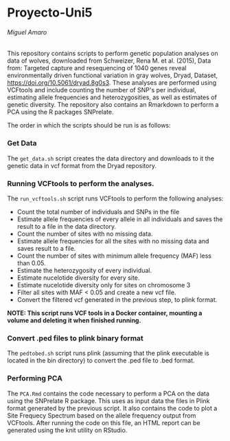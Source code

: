 # Proyecto-Uni5
###### Miguel Amaro

This repository contains scripts to perform genetic population analyses on data of wolves, downloaded from Schweizer, Rena M. et al. (2015), Data from: Targeted capture and resequencing of 1040 genes reveal environmentally driven functional variation in gray wolves, Dryad, Dataset, https://doi.org/10.5061/dryad.8g0s3. These analyses are performed using VCFtools and include counting the number of SNP's per individual, estimating allele frequencies and heterozygosities, as well as estimates of genetic diversity. The repository also contains an Rmarkdown to perform a PCA using the R packages SNPrelate.

The order in which the scripts should be run is as follows:

### Get Data
The `get_data.sh` script creates the data directory and downloads to it the genetic data in vcf format from the Dryad repository.

### Running VCFtools to perform the analyses.
The `run_vcftools.sh` script runs VCFtools to perform the following analyses:
  * Count the total number of individuals and SNPs in the file
  * Estimate allele frequencies of every allele in all individuals and saves the result to a file in the data directory.
  * Count the number of sites with no missing data.
  * Estimate allele frequencies for all the sites with no missing data and saves result to a file.
  * Count the number of sites with minimum allele frequency (MAF) less than 0.05.
  * Estimate the heterozygosity of every individual.
  * Estimate nucelotide diversity for every site.
  * Estimate nucelotide diversity only for sites on chromosome 3
  * Filter all sites with MAF < 0.05 and create a new vcf file.
  * Convert the filtered vcf generated in the previous step, to plink format.

**NOTE: This script runs VCF tools in a Docker container, mounting a volume and deleting it when finished running.**

### Convert .ped files to plink binary format
The `pedtobed.sh` script runs plink (assuming that the plink executable is located in the bin directory) to convert the .ped file to .bed format.

### Performing PCA
The `PCA.Rmd` contains the code necessary to perform a PCA on the data using the SNPrelate R package. This uses as input data the files in Plink format generated by the previous script.
It also contains the code to plot a Site Frequecy Spectrum based on the allele frequency output from VCFtools.
After running the code on this file, an HTML report can be generated using the knit utility on RStudio.
